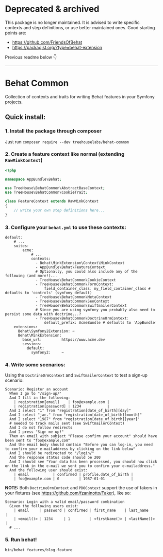 Deprecated & archived
=====================

This package is no longer maintained. It is advised to write specific contexts and step definitions, or use better maintained ones. Good starting points are:

* https://github.com/FriendsOfBehat
* https://packagist.org/?type=behat-extension

Previous readme below 👇

---

# Behat Common

Collection of contexts and traits for writing Behat features in your Symfony projects.


## Quick install:

### 1. Install the package through composer

Just run `composer require --dev treehouselabs/behat-common`


### 2. Create a feature context like normal (extending `RawMinkContext`)
```php
<?php

namespace AppBundle\Behat;

use TreeHouse\BehatCommon\AbstractBaseContext;
use TreeHouse\BehatCommon\CookieTrait;

class FeatureContext extends RawMinkContext
{
    // write your own step definitions here...
}
```

### 3. Configure your `behat.yml` to use these contexts:
```
default:
    # ...
    suites:
        acme:
            # ...
            contexts:
              - Behat\MinkExtension\Context\MinkContext
              - AppBundle\Behat\FeatureContext
              # Optionally, you could also include any of the following (and more!)...
              - TreeHouse\BehatCommon\CookieContext
              - TreeHouse\BehatCommon\FormContext:
                  field_container_class: my_field_container_class # defaults to 'controls' (symfony default)
              - TreeHouse\BehatCommon\MetaContext
              - TreeHouse\BehatCommon\SeoContext
              - TreeHouse\BehatCommon\SwiftmailerContext
              # Since you are using symfony you probably also need to persist some data with doctrine...?
              - TreeHouse\BehatCommon\DoctrineOrmContext:
                  default_prefix: AcmeBundle # defaults to 'AppBundle'
    extensions:
      Behat\Symfony2Extension: ~
      Behat\MinkExtension:
        base_url:         https://www.acme.dev
        sessions:
          default:
            symfony2:     ~
```

### 4. Write some scenarios:
Using the `DoctrineOrmContext` and `SwiftmailerContext` to test a sign-up scenario:

```gherkin
Scenario: Register an account
  When I go to "/sign-up/"
  And I fill in the following:
    | registration[email]    | foo@example.com |
    | registration[password] | 1234            |
  And I select "1" from "registration[date_of_birth][day]"
  And I select "jan." from "registration[date_of_birth][month]"
  And I select "1987" from "registration[date_of_birth][year]"
  # needed to track mails sent (see SwiftmailerContext)
  And I do not follow redirects
  And I press "Sign me up!"
  Then an email with subject "Please confirm your account" should have been sent to "foo@example.com"
  And the email body should contain "Before you can log-in, you need to confirm your e-mailaddress by clicking on the link below"
  And I should be redirected to "/login/"
  And the response status code should be 200
  And I should see "Your data has been processed, you should now click on the link in the e-mail we sent you to confirm your e-mailaddress."
  And the following user should exist:
    | email           | confirmed | profile.date_of_birth |
    | foo@example.com | 0         | 1987-01-01            |
```


**NOTE:** Both `DoctrineOrmContext` and `PDOContext` support the use of fakers in your fixtures (see https://github.com/fzaninotto/Faker), like so:

```gherkin
Scenario: Login with a valid email/password combination
  Given the following users exist:
    | email     | password | confirmed | first_name    | last_name    |
    | <email()> | 1234     | 1         | <firstName()> | <lastName()> |
  # ...
```

### 5. Run behat!

```sh
bin/behat features/blog.feature
```
